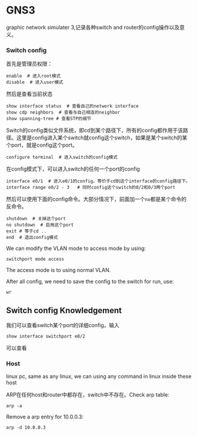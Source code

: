 # GNS3
graphic network simulater 3,记录各种switch and router的config操作以及意义。

### Switch config


首先是管理员权限：
```shell
enable  # 进入root模式
disable  # 进入user模式
```

然后是查看当前状态
```shell
show interface status  # 查看自己的network interface
show cdp neighbors  # 查看与自己相连的neighbor
show spanning-tree # 查看STP的细节
```

Switch的config类似文件系统，即cd到某个路径下，所有的config都作用于该路径。这里是config进入某个switch就config这个switch，如果是某个switch的某个port，就是config这个port。
```shell
configure terminal  # 进入switch的config模式
```
在config模式下，可以进入switch的任何一个port的config
```shell
interface e0/1  # 进入e0/1的config，等价于cd到这个interface的config路径下。
interface range e0/2 - 3   # 同时config这个switch的0/2和0/3两个port
```
然后可以使用下面的config命令。大部分情况下，前面加一个`no`都是某个命令的反命令。
```shell
shutdown  # 关掉这个port
no shutdown  # 启用这个port
exit # 等于cd ..
end  # 退出config模式
```


We can modify the VLAN mode to access mode by using:
```
switchport mode access
```
The access mode is to using normal VLAN.

After all config, we need to save the config to the switch for run, use:
```
wr
```

## Switch config Knowledgement 
我们可以查看switch某个port的详细config，输入
```
show interface switchport e0/2
```
可以查看


### Host
linux pc, same as any linux, we can using any command in linux inside these host

ARP在任何host和router中都存在，switch中不存在。Check arp table:
```
arp -a
```
Remove a arp entry for 10.0.0.3:
```
arp -d 10.0.0.3
```





